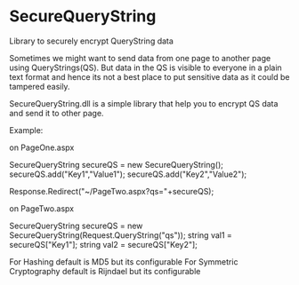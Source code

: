 # SecureQueryString
Library to securely encrypt QueryString data

Sometimes we might want to send data from one page to another page using QueryStrings(QS).
But data in the QS is visible to everyone in a plain text format and hence its not a best place to put sensitive data 
as it could be tampered easily.

SecureQueryString.dll is a simple library that help you to encrypt QS data and send it to other page.

Example:

on PageOne.aspx

 SecureQueryString secureQS = new SecureQueryString();
 secureQS.add("Key1","Value1");
 secureQS.add("Key2","Value2");
 
 Response.Redirect("~/PageTwo.aspx?qs="+secureQS);
 
on PageTwo.aspx
 
 SecureQueryString secureQS = new SecureQueryString(Request.QueryString("qs"));
 string val1 = secureQS["Key1"];
 string val2 = secureQS["Key2"];
 
 
 For Hashing default is MD5 but its configurable
 For Symmetric Cryptography default is Rijndael but its configurable

